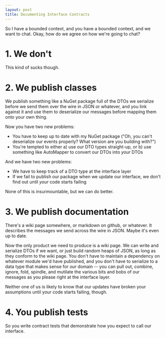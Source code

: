 ```yaml
---
layout: post
title: Documenting Interface Contracts
---
```


So I have a bounded context, and you have a bounded context, and we want
to chat. Okay, how do we agree on how we're going to chat?

# 1. We don't

This kind of sucks though.

# 2. We publish classes

We publish something like a NuGet package full of the DTOs we serialize
before we send them over the wire in JSON or whatever, and you link
against it and use them to deserialize our messages before mapping them
onto your own thing.

Now you have two new problems:

* You have to keep up to date with my NuGet package ("Oh, you can't
  deserialize our events properly? What version are you building with?")
* You're tempted to either a) use our DTO types straight-up, or b) use
  something like AutoMapper to convert our DTOs into _your_ DTOs

And we have two new problems:

* We have to keep track of a DTO type at the interface layer
* If we fail to publish our package when we update our interface, we
  don't find out until _your_ code starts failing

None of this is insurmountable, but we can do better.

# 3. We publish documentation

There's a wiki page somewhere, or markdown on github, or whatever. It
describes the messages we send across the wire in JSON. Maybe it's even
up to date.

Now the only product we need to produce is a wiki page. We can write and
serialize DTOs if we want, or just build random heaps of JSON, as long
as they conform to the wiki page. You don't have to maintain a
dependency on whatever module we'd have published, and you don't have to
serialize to a data type that makes sense for _our_ domain -- you can
pull out, combine, ignore, fold, spindle, and mutilate the various bits
and bobs of our messages as you please right at the interface layer.

Neither one of us is likely to know that our updates have broken your
assumptions until your code starts failing, though.

# 4. You publish tests

So you write contract tests that demonstrate how you expect to call our
interface.
